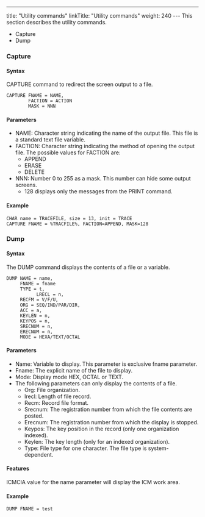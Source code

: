 ---
title: "Utility commands"
linkTitle: "Utility commands"
weight: 240
--- This section describes the utility commands.

- Capture
- Dump

### Capture

#### Syntax

CAPTURE command to redirect the screen output to a file.

```
CAPTURE FNAME = NAME,
        FACTION = ACTION
        MASK = NNN
```

#### Parameters

- NAME: Character string indicating the name of the output file. This file is a standard text file variable.
- FACTION: Character string indicating the method of opening the output file. The possible values ​​for FACTION are:
    - APPEND
    - ERASE
    - DELETE
- NNN: Number 0 to 255 as a mask. This number can hide some output screens.
    - 128 displays only the messages from the PRINT command.

#### Example

```
CHAR name = TRACEFILE, size = 13, init = TRACE
CAPTURE FNAME = %TRACFILE%, FACTION=APPEND, MASK=128
```

### Dump

#### Syntax

The DUMP command displays the contents of a file or a variable.

```
DUMP NAME = name,
     FNAME = fname
     TYPE = t,
           LRECL = n,
     RECFM = V/F/U,
     ORG = SEQ/IND/PAR/DIR,
     ACC = a,
     KEYLEN = n,
     KEYPOS = n,
     SRECNUM = n,
     ERECNUM = n,
     MODE = HEXA/TEXT/OCTAL
```

#### Parameters

- Name: Variable to display. This parameter is exclusive fname parameter.
- Fname: The explicit name of the file to display.
- Mode: Display mode HEX, OCTAL or TEXT.
- The following parameters can only display the contents of a file.
    - Org: File organization.
    - lrecl: Length of file record.
    - Recm: Record file format.
    - Srecnum: The registration number from which the file contents are posted.
    - Erecnum: The registration number from which the display is stopped.
    - Keypos: The key position in the record (only one organization indexed).
    - Keylen: The key length (only for an indexed organization).
    - Type: File type for one character. The file type is system- dependent.

#### Features

ICMCIA value for the name parameter will display the ​​ICM work area.

#### Example

```
DUMP FNAME = test
```
